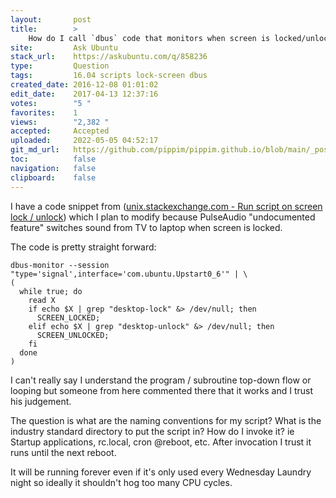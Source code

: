 ```yaml
---
layout:       post
title:        >
    How do I call `dbus` code that monitors when screen is locked/unlocked?
site:         Ask Ubuntu
stack_url:    https://askubuntu.com/q/858236
type:         Question
tags:         16.04 scripts lock-screen dbus
created_date: 2016-12-08 01:01:02
edit_date:    2017-04-13 12:37:16
votes:        "5 "
favorites:    1
views:        "2,382 "
accepted:     Accepted
uploaded:     2022-05-05 04:52:17
git_md_url:   https://github.com/pippim/pippim.github.io/blob/main/_posts/2016/2016-12-08-How-do-I-call-_dbus_-code-that-monitors-when-screen-is-locked_unlocked_.md
toc:          false
navigation:   false
clipboard:    false
---
```


I have a code snippet from ([unix.stackexchange.com - Run script on screen lock / unlock][1]) which I plan to modify because PulseAudio "undocumented feature" switches sound from TV to laptop when screen is locked.

The code is pretty straight forward:

``` 
dbus-monitor --session "type='signal',interface='com.ubuntu.Upstart0_6'" | \
(
  while true; do
    read X
    if echo $X | grep "desktop-lock" &> /dev/null; then
      SCREEN_LOCKED;
    elif echo $X | grep "desktop-unlock" &> /dev/null; then
      SCREEN_UNLOCKED;
    fi
  done
)
```

I can't really say I understand the program / subroutine top-down flow or looping but someone from here commented there that it works and I trust his judgement.

The question is what are the naming conventions for my script? What is the industry standard directory to put the script in? How do I invoke it? ie Startup applications, rc.local, cron @reboot, etc. After invocation I trust it runs until the next reboot.

It will be running forever even if it's only used every Wednesday Laundry night so ideally it shouldn't hog too many CPU cycles.

  [1]: https://unix.stackexchange.com/questions/28181/run-script-on-screen-lock-unlock
